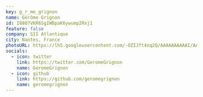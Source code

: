 ```yaml
---
key: g_r_me_grignon
name: Gérôme Grignon
id: I8807VKR6SgIWBpaK6ywump2Rxj1
feature: false
company: SII Atlantique
city: Nantes, France
photoURL: https://lh5.googleusercontent.com/-OZIJft4nq2Q/AAAAAAAAAAI/AAAAAAAAAAA/AGDgw-iGjhVsa9Q9s9Qp50dSXZ787wVGNw/mo/photo.jpg
socials:
  - icon: twitter
    link: https://twitter.com/GeromeGrignon
    name: GeromeGrignon
  - icon: github
    link: https://github.com/geromegrignon
    name: geromegrignon
---
```


